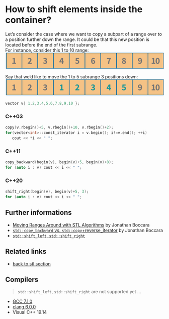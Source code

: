 # How to shift elements inside the container?
Let’s consider the case where we want to copy a subpart of a range over to a position further down the range. It could be that this new position is located before the end of the first subrange.  
For instance, consider this 1 to 10 range:  
![input](./input.png)

Say that we’d like to move the 1 to 5 subrange 3 positions down:  
![output](./output.png)

```cpp
vector v{ 1,2,3,4,5,6,7,8,9,10 };
```
### C++03
```cpp
copy(v.rbegin()+5, v.rbegin()+10, v.rbegin()+2);
for(vector<int>::const_iterator i = v.begin(); i!=v.end(); ++i) 
   cout << *i << " ";
```
### C++11
```cpp
copy_backward(begin(v), begin(v)+5, begin(v)+8);
for (auto i : v) cout << i << " ";
```
### C++20
```cpp
shift_right(begin(v), begin(v)+5, 3);
for (auto i : v) cout << i << " ";
```

## Further informations
* [Moving Ranges Around with STL Algorithms](https://www.fluentcpp.com/2018/04/13/moving-ranges-stl/) by Jonathan Boccara
* [`std::copy_backward` vs. `std::copy`+reverse_iterator](https://www.fluentcpp.com/2019/05/31/the-difference-between-stdcopy_backward-and-stdcopy-with-reverse-iterators/) by Jonathan Boccara
* [`std::shift_left`, `std::shift_right`](https://en.cppreference.com/w/cpp/algorithm/shift)
## Related links
* [back to stl section](../)
## Compilers
> `std::shift_left`, `std::shift_right` are not supported yet ...
* [GCC 7.1.0](https://wandbox.org/)
* [clang 6.0.0](https://wandbox.org/)
* Visual C++ 19.14 

